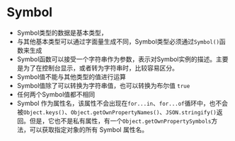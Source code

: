 # Symbol

* Symbol类型的数据是基本类型，
* 与其他基本类型可以通过字面量生成不同，Symbol类型必须通过`Symbol()`函数来生成
* Symbol函数可以接受一个字符串作为参数，表示对Symbol实例的描述。主要是为了在控制台显示，或者转为字符串时，比较容易区分。
* Symbol值不能与其他类型的值进行运算
* Symbol值除了可以转换为字符串值，也可以转换为布尔值 `true`
* 任何两个Symbol值都不相同
* Symbol 作为属性名，该属性不会出现在`for...in`、`for...of`循环中，也不会被`Object.keys()`、`Object.getOwnPropertyNames()`、`JSON.stringify()`返回。但是，它也不是私有属性，有一个`Object.getOwnPropertySymbols`方法，可以获取指定对象的所有 Symbol 属性名。
